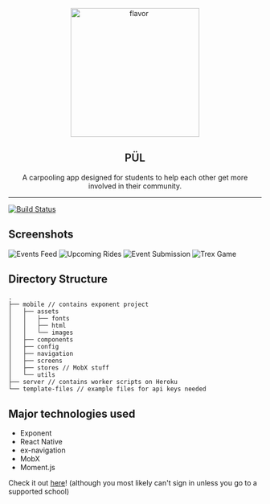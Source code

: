 <p align="center">
  <img alt="flavor" src="http://i.imgur.com/Ha8Eaey.png" width="256">
</p>

<h2 align="center" style="font-weight:600">
  PÜL
</h2>

<p align="center">
  A carpooling app designed for students to help each other get more involved in their community.
</p>

---

[![Build Status](https://travis-ci.org/datwheat/pul.svg?branch=master)](https://travis-ci.org/datwheat/pul)

## Screenshots

![Events Feed](./screenshots/events.png)
![Upcoming Rides](./screenshots/ride.png)
![Event Submission](./screenshots/submitevent.png)
![Trex Game](./screenshots/trex.jpg)


## Directory Structure

```
.
├── mobile // contains exponent project
│   ├── assets
│   │   ├── fonts
│   │   ├── html
│   │   └── images
│   ├── components
│   ├── config
│   ├── navigation
│   ├── screens
│   ├── stores // MobX stuff
│   └── utils
├── server // contains worker scripts on Heroku
└── template-files // example files for api keys needed
```

## Major technologies used

- Exponent
- React Native
- ex-navigation
- MobX
- Moment.js
 

Check it out [here](https://exp.host/@pulapp/pul)! (although you most likely can't sign in unless you go to a supported school)
